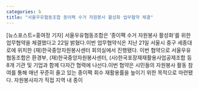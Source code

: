 ```yaml
---
categories: b
title: "서울우유협동조합 종이팩 수거 자원봉사 활성화 업무협약 체결"
---
```

[뉴스포스트=홍여정 기자] 서울우유협동조합은 ‘종이팩 수거 자원봉사 활성화’를 위한 업무협약을 체결했다고 22일 밝혔다.이번 업무협약식은 지난 21일 서울시 중구 세종대로에 위치한 (재)한국중앙자원봉사센터 회의실에서 진행됐다. 이번 협약으로 서울우유협동조합은 환경부, (재)한국중앙자원봉사센터, (사)한국포장재재활용사업공제조합 등 8개 기관 및 기업과 함께 다자간 협력에 나선다.이번 협약은 시민들의 자원봉사 활동 참여를 통해 매년 꾸준히 줄고 있는 종이팩 회수 재활용률을 높이기 위한 목적으로 마련됐다. 자원봉사자가 직접 지역 내 종이